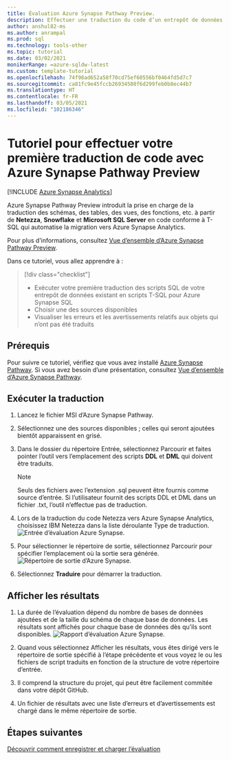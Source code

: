 ```yaml
---
title: Évaluation Azure Synapse Pathway Preview.
description: Effectuer une traduction du code d’un entrepôt de données avec Azure Synapse Pathway
author: anshul82-ms
ms.author: anrampal
ms.prod: sql
ms.technology: tools-other
ms.topic: tutorial
ms.date: 03/02/2021
monikerRange: =azure-sqldw-latest
ms.custom: template-tutorial
ms.openlocfilehash: 74f98ad652a58f70cd75ef60556bf0464fd5d7c7
ms.sourcegitcommit: ca81fc9e45fccb26934580f6d299feb0b8ec44b7
ms.translationtype: HT
ms.contentlocale: fr-FR
ms.lasthandoff: 03/05/2021
ms.locfileid: "102186346"
---
```

# <a name="tutorial-to-perform-your-first-code-translation-with-azure-synapse-pathway-preview"></a>Tutoriel pour effectuer votre première traduction de code avec Azure Synapse Pathway Preview
[!INCLUDE [Azure Synapse Analytics](../../includes/applies-to-version/asa.md)]

Azure Synapse Pathway Preview introduit la prise en charge de la traduction des schémas, des tables, des vues, des fonctions, etc. à partir de **Netezza**, **Snowflake** et **Microsoft SQL Server** en code conforme à T-SQL qui automatise la migration vers Azure Synapse Analytics.

Pour plus d’informations, consultez [Vue d’ensemble d’Azure Synapse Pathway Preview](azure-synapse-pathway-overview.md).

Dans ce tutoriel, vous allez apprendre à :

> [!div class="checklist"]
> * Exécuter votre première traduction des scripts SQL de votre entrepôt de données existant en scripts T-SQL pour Azure Synapse SQL 
> * Choisir une des sources disponibles
> * Visualiser les erreurs et les avertissements relatifs aux objets qui n’ont pas été traduits

## <a name="prerequisites"></a>Prérequis

Pour suivre ce tutoriel, vérifiez que vous avez installé [Azure Synapse Pathway](synapse-pathway-download.md). Si vous avez besoin d’une présentation, consultez [Vue d’ensemble d’Azure Synapse Pathway](azure-synapse-pathway-overview.md).

## <a name="run-the-translation"></a>Exécuter la traduction

1. Lancez le fichier MSI d’Azure Synapse Pathway. 

1. Sélectionnez une des sources disponibles ; celles qui seront ajoutées bientôt apparaissent en grisé.
1. Dans le dossier du répertoire Entrée, sélectionnez Parcourir et faites pointer l’outil vers l’emplacement des scripts **DDL** et **DML** qui doivent être traduits.

    > [!Note]
    > Seuls des fichiers avec l’extension .sql peuvent être fournis comme source d’entrée. Si l’utilisateur fournit des scripts DDL et DML dans un fichier .txt, l’outil n’effectue pas de traduction.

1. Lors de la traduction du code Netezza vers Azure Synapse Analytics, choisissez IBM Netezza dans la liste déroulante Type de traduction.
  ![Entrée d’évaluation Azure Synapse.](./media/synapse-pathway-assessment/assessment-input.png)

1. Pour sélectionner le répertoire de sortie, sélectionnez Parcourir pour spécifier l’emplacement où la sortie sera générée.
 ![Répertoire de sortie d’Azure Synapse.](./media/synapse-pathway-assessment/output-directory.png)

1. Sélectionnez **Traduire** pour démarrer la traduction.

## <a name="view-results"></a>Afficher les résultats

1. La durée de l’évaluation dépend du nombre de bases de données ajoutées et de la taille du schéma de chaque base de données. Les résultats sont affichés pour chaque base de données dès qu’ils sont disponibles.
 ![Rapport d’évaluation Azure Synapse.](./media/synapse-pathway-assessment/assessment-report-rendering.png)

1. Quand vous sélectionnez Afficher les résultats, vous êtes dirigé vers le répertoire de sortie spécifié à l’étape précédente et vous voyez le ou les fichiers de script traduits en fonction de la structure de votre répertoire d’entrée.

1. Il comprend la structure du projet, qui peut être facilement commitée dans votre dépôt GitHub.
  
1. Un fichier de résultats avec une liste d’erreurs et d’avertissements est chargé dans le même répertoire de sortie.

## <a name="next-steps"></a>Étapes suivantes

[Découvrir comment enregistrer et charger l’évaluation](tutorial-save-load-assessment.md)
